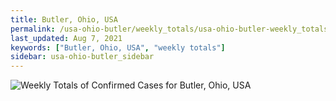 ```yaml
---
title: Butler, Ohio, USA
permalink: /usa-ohio-butler/weekly_totals/usa-ohio-butler-weekly_totals.html
last_updated: Aug 7, 2021
keywords: ["Butler, Ohio, USA", "weekly totals"]
sidebar: usa-ohio-butler_sidebar
---
```


![Weekly Totals of Confirmed Cases for Butler, Ohio, USA](/covid_tracker/images/graphs/usa-ohio-butler-weekly_totals_graph.png)
